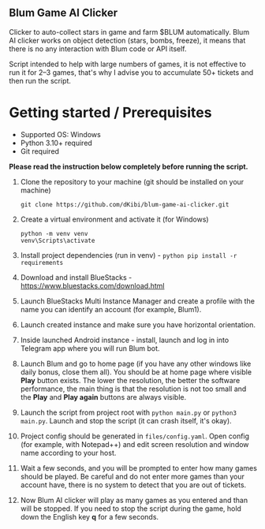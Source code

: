 ## Blum Game AI Clicker
Clicker to auto-collect stars in game and farm $BLUM automatically. Blum AI clicker works on object detection (stars, bombs, freeze), it means that there is no any interaction with Blum code or API itself.

Script intended to help with large numbers of games, it is not effective to run it for 2–3 games, that's why I advise you to accumulate 50+ tickets and then run the script.

# Getting started / Prerequisites 
- Supported OS: Windows 
- Python 3.10+ required
- Git required

**Please read the instruction below completely before running the script.**

1. Clone the repository to your machine (git should be installed on your machine)
    ```shell
    git clone https://github.com/dKibi/blum-game-ai-clicker.git
    ```

2. Create a virtual environment and activate it (for Windows)
    ```shell
    python -m venv venv
    venv\Scripts\activate
    ```

3. Install project dependencies (run in venv) -
    `python pip install -r requirements`

4. Download and install BlueStacks - https://www.bluestacks.com/download.html

5. Launch BlueStacks Multi Instance Manager and create a profile with the name you can identify an account (for example, Blum1).
6. Launch created instance and make sure you have horizontal orientation. 
7. Inside launched Android instance - install, launch and log in into Telegram app where you will run Blum bot.
8. Launch Blum and go to home page (if you have any other windows like daily bonus, close them all). You should be at home page where visible **Play** button exists. The lower the resolution, the better the software performance, the main thing is that the resolution is not too small and the **Play** and **Play again** buttons are always visible. 
9. Launch the script from project root with `python main.py` or `python3 main.py`. Launch and stop the script (it can crash itself, it's okay).
10. Project config should be generated in `files/config.yaml`. Open config (for example, with Notepad++) and edit screen resolution and window name according to your host. 
11. Wait a few seconds, and you will be prompted to enter how many games should be played. Be careful and do not enter more games than your account have, there is no system to detect that you are out of tickets.
12. Now Blum AI clicker will play as many games as you entered and than will be stopped. If you need to stop the script during the game, hold down the English key **q** for a few seconds.